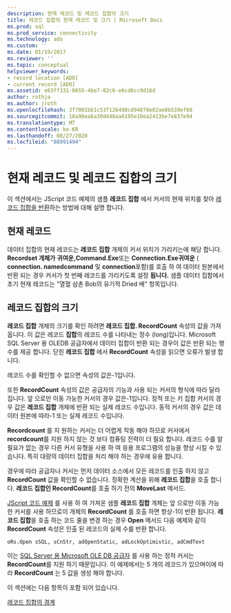 ```yaml
---
description: 현재 레코드 및 레코드 집합의 크기
title: 레코드 집합의 현재 레코드 및 크기 | Microsoft Docs
ms.prod: sql
ms.prod_service: connectivity
ms.technology: ado
ms.custom: ''
ms.date: 01/19/2017
ms.reviewer: ''
ms.topic: conceptual
helpviewer_keywords:
- record location [ADO]
- current record [ADO]
ms.assetid: e63ff331-8655-4be7-82c6-e6cd6cc9d16d
author: rothja
ms.author: jroth
ms.openlocfilehash: 3f7001bb1c53f126498cd94878e02ae8b539ef68
ms.sourcegitcommit: 18a98ea6a30d448aa6195e10ea2413be7e837e94
ms.translationtype: MT
ms.contentlocale: ko-KR
ms.lasthandoff: 08/27/2020
ms.locfileid: "88991494"
---
```

# <a name="current-record-and-size-of-recordset"></a>현재 레코드 및 레코드 집합의 크기
이 섹션에서는 JScript 코드 예제의 샘플 **레코드 집합** 에서 커서의 현재 위치를 찾아 [레코드 집합을 반환](./jscript-code-example-to-return-a-recordset.md)하는 방법에 대해 설명 합니다.  
  
## <a name="current-record"></a>현재 레코드  
 데이터 집합의 현재 레코드는 **레코드 집합** 개체의 커서 위치가 가리키는에 해당 합니다. **Recordset 개체가** **귀여운,Command.Exe**또는 **Connection.Exe귀여운** ( **connection. namedcommand** 및 **connection**포함)를 호출 하 여 데이터 원본에서 반환 되는 경우 커서가 첫 번째 레코드를 가리키도록 설정 **됩니다.** 샘플 데이터 집합에서 초기 현재 레코드는 "열혈 삼촌 Bob의 유기적 Dried 배" 항목입니다.  
  
## <a name="size-of-recordset"></a>레코드 집합의 크기  
 **레코드 집합** 개체의 크기를 확인 하려면 **레코드 집합. RecordCount** 속성의 값을 가져옵니다. 이 값은 레코드 **집합**의 레코드 수를 나타내는 정수 (long)입니다. Microsoft SQL Server 용 OLEDB 공급자에서 데이터 집합이 반환 되는 경우이 값은 반환 되는 행 수를 제공 합니다. 닫힌 **레코드 집합** 에서 **RecordCount** 속성을 읽으면 오류가 발생 합니다.  
  
 레코드 수를 확인할 수 없으면 속성의 값은-1입니다.  
  
 또한 **RecordCount** 속성의 값은 공급자의 기능과 사용 되는 커서의 형식에 따라 달라 집니다. 앞 으로만 이동 가능한 커서의 경우 값은-1입니다. 정적 또는 키 집합 커서의 경우 값은 **레코드 집합** 개체에 반환 되는 실제 레코드 수입니다. 동적 커서의 경우 값은 데이터 원본에 따라-1 또는 실제 레코드 수입니다.  
  
 **Recordcount** 를 지 원하는 커서는 더 어렵게 작동 해야 하므로 커서에서 **recordcount**를 지원 하지 않는 것 보다 컴퓨팅 전력이 더 필요 합니다. 레코드 수를 알 필요가 없는 경우 다른 커서 유형을 사용 하 여 응용 프로그램의 성능을 향상 시킬 수 있습니다. 특히 대량의 데이터 집합을 처리 해야 하는 경우에 유용 합니다.  
  
 경우에 따라 공급자나 커서는 먼저 데이터 소스에서 모든 레코드를 인출 하지 않고 **RecordCount** 값을 확인할 수 없습니다. 정확한 계산을 위해 **레코드 집합**을 호출 합니다. **레코드 집합인 RecordCount**를 호출 하기 전의 **MoveLast** 메서드.  
  
 [JScript 코드 예제](./jscript-code-example-to-return-a-recordset.md) 를 사용 하 여 가져온 샘플 **레코드 집합** 개체는 앞 으로만 이동 가능한 커서를 사용 하므로이 개체의 **RecordCount** 를 호출 하면 항상-1이 반환 됩니다. **레코드 집합**을 호출 하는 코드 줄을 변경 하는 경우 **Open** 메서드 다음 예제와 같이 **RecordCount** 속성은 인출 된 레코드의 실제 수를 반환 합니다.  
  
```  
oRs.Open sSQL, sCnStr, adOpenStatic, adLockOptimistic, adCmdText   
```  
  
 이는 [SQL Server 용 Microsoft OLE DB 공급자](../appendixes/microsoft-ole-db-provider-for-sql-server.md) 를 사용 하는 정적 커서는 **RecordCount**를 지원 하기 때문입니다. 이 예제에서는 5 개의 레코드가 있으며이에 따라 **RecordCount** 는 5 값을 생성 해야 합니다.  
  
 이 섹션에는 다음 항목이 포함 되어 있습니다.  
  
 [레코드 집합의 경계](./boundaries-of-a-recordset.md)